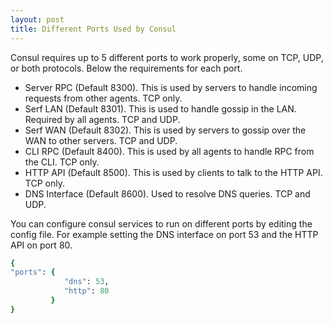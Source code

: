 ```yaml
---
layout: post
title: Different Ports Used by Consul
---
```


Consul requires up to 5 different ports to work properly, some on TCP, UDP, or both protocols. Below the requirements for each port.
* Server RPC (Default 8300). This is used by servers to handle incoming requests from other agents. TCP only.
* Serf LAN (Default 8301). This is used to handle gossip in the LAN. Required by all agents. TCP and UDP.
* Serf WAN (Default 8302). This is used by servers to gossip over the WAN to other servers. TCP and UDP.
* CLI RPC (Default 8400). This is used by all agents to handle RPC from the CLI. TCP only.
* HTTP API (Default 8500). This is used by clients to talk to the HTTP API. TCP only.
* DNS Interface (Default 8600). Used to resolve DNS queries. TCP and UDP.

You can configure consul services to run on different ports by editing the config file. For example setting the DNS interface on port 53 and the HTTP API on port 80.

```ruby
{ 
"ports": { 
            "dns": 53,
            "http": 80
         } 
}
```